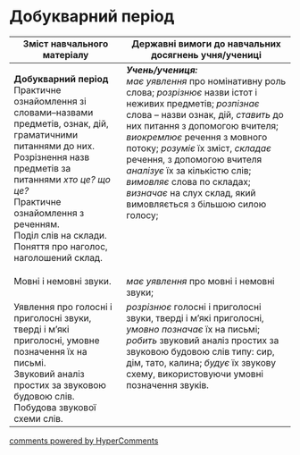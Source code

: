 <div id="hypercomments_widget" class="js-hypercomments-widget invisible"></div>

# Добукварний період

<table>
  <tr>
    <td width="40%" align="center"><b>Зміст навчального матеріалу</b></td>
    <td width="60%" align="center"><b>Державні вимоги до навчальних досягнень учня/учениці</b></td>
  </tr>
<tbody>
  <tr>
    <td width="40%" style="vertical-align:top !important;">
    <p><b>Добукварний період</b><br>
Практичне ознайомлення зі словами–назвами предметів, ознак, дій, граматичними питаннями до них. <br>
Розрізнення назв предметів за питаннями <i>хто це? що це?</i><br>
Практичне ознайомлення з реченням.<br>
Поділ слів на склади.<br>
Поняття про наголос, наголошений склад.<br></td>
    <td width="60%" style="vertical-align:top !important;">
<i><b>Учень/учениця:</b></i><br>
<i>має уявлення</i> про номінативну роль слова; <i>розрізнює</i> назви істот і неживих предметів; <i>розпізнає</i> слова – назви ознак, дій, <i>ставить</i> до них питання з допомогою вчителя;<br>
<i>виокремлює</i> речення з мовного потоку; <i>розуміє</i> їх зміст, <i>складає</i> речення, з допомогою вчителя <i>аналізує</i> їх за кількістю слів;<br>
<i>вимовляє</i> слова по складах; <br>
<i>визначає</i> на слух склад, який вимовляється з більшою силою голосу;<br></td>
  </tr>
  <tr>
    <td width="40%" style="vertical-align:top !important;">
    Мовні і немовні звуки.</td>
    <td width="60%" style="vertical-align:top !important;">
<i>має уявлення</i> про мовні і немовні звуки;<br></td>
  </tr>
  <tr>
    <td width="40%" style="vertical-align:top !important;">
Уявлення про голосні і приголосні звуки, тверді і м’які приголосні, умовне позначення їх на письмі. <br>
Звуковий аналіз простих за звуковою будовою слів. Побудова звукової схеми слів.<br>
</td>
    <td width="60%" style="vertical-align:top !important;">
<i>розрізнює</i> голосні і приголосні звуки, тверді і м’які приголосні, <i>умовно позначає</i> їх на письмі; <br>
<i>робить</i> звуковий аналіз простих за звуковою будовою слів типу: сир, дім, тато, калина; <i>будує</i> їх звукову схему, використовуючи умовні позначення звуків.<br></td>
  </tr>
</tbody>
</table>

<div class="js-hypercomments-container">
<a href="http://hypercomments.com" class="hc-link" title="comments widget">comments powered by HyperComments</a>
</div>